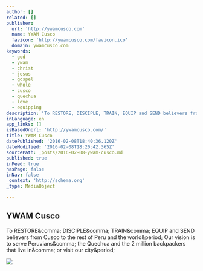 ```yaml
---
author: []
related: []
publisher:
  url: 'http://ywamcusco.com'
  name: YWAM Cusco
  favicon: 'http://ywamcusco.com/favicon.ico'
  domain: ywamcusco.com
keywords:
  - god
  - ywam
  - christ
  - jesus
  - gospel
  - whole
  - cusco
  - quechua
  - love
  - equipping
description: 'To RESTORE, DISCIPLE, TRAIN, EQUIP and SEND believers from Cusco to the rest of Peru and the world. Our vision is to serve Peruvians, the Quechua and the 2 million backpackers that live in, or visit our city.'
inLanguage: en
app_links: []
isBasedOnUrl: 'http://ywamcusco.com/'
title: YWAM Cusco
datePublished: '2016-02-08T18:40:36.120Z'
dateModified: '2016-02-08T18:20:42.365Z'
sourcePath: _posts/2016-02-08-ywam-cusco.md
published: true
inFeed: true
hasPage: false
inNav: false
_context: 'http://schema.org'
_type: MediaObject

---
```

<article style=""><h1>YWAM Cusco</h1><p>To RESTORE&amp;comma; DISCIPLE&amp;comma; TRAIN&amp;comma; EQUIP and SEND believers from Cusco to the rest of Peru and the world&amp;period; Our vision is to serve Peruvians&amp;comma; the Quechua and the 2 million backpackers that live in&amp;comma; or visit our city&amp;period;</p><img src="https://s0.wp.com/i/blank.jpg" /></article>